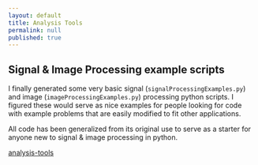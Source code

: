 ```yaml
---
layout: default
title: Analysis Tools
permalink: null
published: true
---
```


Signal & Image Processing example scripts
-------------------

I finally generated some very basic signal (`signalProcessingExamples.py`) and image (`imageProcessingExamples.py`) processing python scripts. 
I figured these would serve as nice examples for people looking for code with example problems that are easily modified to fit other applications.  

All code has been generalized from its original use to serve as a starter for anyone new to signal & image processing in python.  

[analysis-tools](https://github.com/richkylet/analysis-tools)

